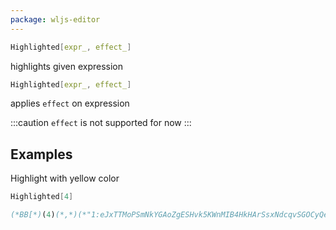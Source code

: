 ```yaml
---
package: wljs-editor
---
```

```mathematica
Highlighted[expr_, effect_]
```

highlights given expression

```mathematica
Highlighted[expr_, effect_]
```

applies `effect` on expression

:::caution
`effect` is not supported for now
:::

## Examples
Highlight with yellow color

```mathematica
Highlighted[4]
```

```mathematica @
(*BB[*)(4)(*,*)(*"1:eJxTTMoPSmNkYGAoZgESHvk5KWnMIB4HkHArSsxNdcqvSGOCyQeV5qQWCwAZLqlpiaU5JU6JxanBJZU5qcEgQY/M9IwcIC5JTfHMKygtQdPHA2QElxRlFvjngaWLWUF2JOYUp6Ip5ILZDTYaLO6Xn5cKANJHKvA="*)(*]BB*)
```

